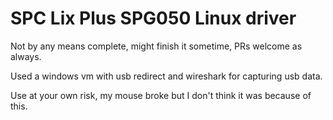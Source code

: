 # SPC Lix Plus SPG050 Linux driver
Not by any means complete, might finish it sometime, PRs welcome as always.

Used a windows vm with usb redirect and wireshark for capturing usb data.

Use at your own risk, my mouse broke but I don't think it was because of this.
